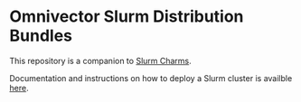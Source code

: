 # Omnivector Slurm Distribution Bundles

This repository is a companion to
[Slurm Charms](https://github.com/omnivector-solutions/slurm-charms/).

Documentation and instructions on how to deploy a Slurm cluster is availble
[here](https://omnivector-solutions.github.io/osd-documentation/master/).
